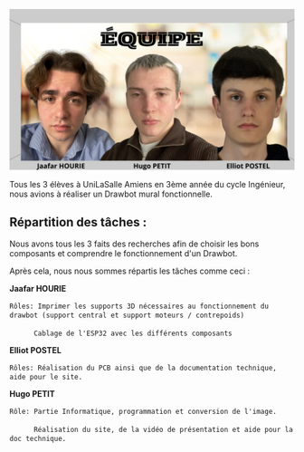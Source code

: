 ![equipe](../images/equipe.png)


Tous les 3 élèves à UniLaSalle Amiens en 3ème année du cycle Ingénieur, nous avions à réaliser un Drawbot mural fonctionnelle.


## Répartition des tâches :


Nous avons tous les 3 faits des recherches afin de choisir les bons composants et comprendre le fonctionnement d'un Drawbot.

Après cela, nous nous sommes répartis les tâches comme ceci :


**Jaafar HOURIE**


    Rôles: Imprimer les supports 3D nécessaires au fonctionnement du drawbot (support central et support moteurs / contrepoids)
    
          Cablage de l'ESP32 avec les différents composants


**Elliot POSTEL**

    
    Rôles: Réalisation du PCB ainsi que de la documentation technique, aide pour le site.

  
**Hugo PETIT**


    Rôle: Partie Informatique, programmation et conversion de l'image.

          Réalisation du site, de la vidéo de présentation et aide pour la doc technique.
